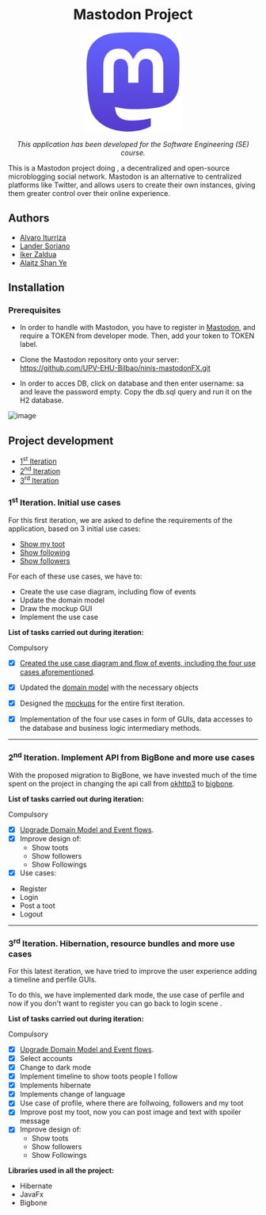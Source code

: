 <h1 align="center">Mastodon Project</h1>
<div align="center">
  <img width="200" src="src/main/resources/eus/ehu/sprint1/Mastodon_logotype_(simple)_new_hue.svg.png">
  <p align="center"><i>This application has been developed for the Software Engineering (SE) course.</i></p>
</div>


This is a Mastodon project doing , a decentralized and open-source microblogging social network. Mastodon is an alternative to centralized platforms like Twitter, and allows users to create their own instances, giving them greater control over their online experience.




## Authors
- [Alvaro Iturriza](https://github.com/Iturri12)
- [Lander Soriano](https://github.com/s0ri23)
- [Iker Zaldua](https://github.com/izaldua)
- [Alaitz Shan Ye](https://github.com/Alaitz19)



## Installation
### Prerequisites
- In order to handle with Mastodon, you have to register in [Mastodon](https://mastodon.social/auth/sign_in), and require a TOKEN from developer mode. Then, add your token to TOKEN label.

- Clone the Mastodon repository onto your server:
https://github.com/UPV-EHU-Bilbao/ninis-mastodonFX.git

- In order to acces DB, click on database and then enter username: sa and leave the password empty. Copy the db.sql query and run it on the H2 database.


![image](https://github.com/UPV-EHU-Bilbao/ninis-mastodonFX/assets/87779550/b04ea6fd-fceb-4c34-afda-cb316cd269f2)

## Project development
- [1<sup>st</sup> Iteration](#1st-iteration-authentication-and-initial-use-cases)
- [2<sup>nd</sup> Iteration](#2nd-iteration-migration-to-javafx-and-more-use-cases)
- [3<sup>rd</sup> Iteration](#3rd-iteration-advanced-design-dashboards-and-rest-api)



### 1<sup>st</sup> Iteration. Initial use cases
For this first iteration, we are asked to define the requirements of the application, based on 3 initial use cases:
- [Show my toot](../../issues/1)
- [Show following](../../issues/7)
- [Show followers](../../issues/3)


For each of these use cases, we have to:
- Create the use case diagram, including flow of events
- Update the domain model
- Draw the mockup GUI
- Implement the use case

**List of tasks carried out during iteration:**

Compulsory
- [x] [Created the use case diagram and flow of events, including the four use cases aforementioned](https://github.com/UPV-EHU-Bilbao/ninis-mastodonFX/blob/main/docs/MastodonUML.mdj).
- [x] Updated the [domain model](https://github.com/UPV-EHU-Bilbao/ninis-mastodonFX/blob/main/docs/MastodonUML.mdj) with the necessary objects
- [x] Designed the [mockups](https://github.com/UPV-EHU-Bilbao/ninis-mastodonFX/blob/main/docs/main_window.png) for the entire first iteration.
- [x] Implementation of the four use cases in form of GUIs, data accesses to the database and business logic intermediary methods. 


---

### 2<sup>nd</sup> Iteration. Implement API from BigBone and more use cases

 
With the proposed migration to BigBone, we have invested much of the time spent on the project in changing the api call from [okhttp3](https://github.com/Stocard/okhttp/packages/491559) to [bigbone](https://github.com/andregasser/bigbone).

**List of tasks carried out during iteration:**

Compulsory
- [x] [Upgrade Domain Model and Event flows](https://github.com/UPV-EHU-Bilbao/ninis-mastodonFX/blob/main/docs/MastodonUML.mdj).
- [x] Improve design of:
   * Show toots
   * Show followers
   * Show Followings
- [x] Use cases:
 * Register
 * Login
 * Post a toot
 * Logout

---


### 3<sup>rd</sup> Iteration. Hibernation, resource bundles and more use cases

For this latest iteration, we have tried to improve the user experience adding a timeline and perfile GUIs.

To do this, we have implemented dark mode, the use case of perfile and now if you don't want to register you can go back to login scene .

**List of tasks carried out during iteration:**

Compulsory
- [x] [Upgrade Domain Model and Event flows](https://github.com/UPV-EHU-Bilbao/ninis-mastodonFX/blob/main/docs/MastodonUML.mdj).
- [x] Select accounts
- [x] Change to dark mode
- [x] Implement timeline to show toots people I follow 
- [x] Implements hibernate
- [x] Implements change of language
- [x] Use case of profile, where there are follwoing, followers and my toot
- [x] Improve post my toot, now you can post image and text with spoiler message
- [x] Improve design of:
  * Show toots
  * Show followers
  * Show Followings
  
  
**Libraries used in all the project:**
* Hibernate
* JavaFx
* Bigbone

 


